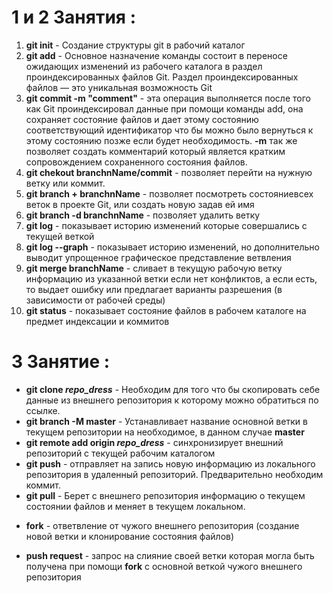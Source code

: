 
# 1 и 2 Занятия :

1. **git init** - Создание структуры git  в рабочий каталог
2. **git add** - Основное назначение команды состоит в переносе ожидающих изменений из рабочего каталога в раздел проиндексированных файлов Git. Раздел проиндексированных файлов — это уникальная возможность Git
3. **git commit -m "comment"** - эта операция выполняется после того как Git проиндексировал данные при помощи команды add, она сохраняет состояние файлов и дает этому состоянию соответствующий идентификатор что бы можно было вернуться к этому состоянию позже если будет необходимость. **-m** так же позволяет создать комментарий который является кратким сопровождением сохраненного состояния файлов.
4. **git chekout branchnName/commit** - позволяет перейти на нужную ветку или коммит.
5. **git branch + branchnName** - позволяет посмотреть состояниевсех веток в проекте Git, или создать новую задав ей имя
6. **git branch -d branchnName** - позволяет удалить ветку
7. **git log** - показывает историю изменений которые совершались с текущей веткой
8. **git log --graph** - показывает историю изменений, но дополнительно выводит упрощенное графическое представление ветвления
9. **git merge branchName** - сливает в текущую рабочую ветку информацию из указанной ветки если нет конфликтов, а если есть, то выдает ошибку или предлагает варианты разрешения (в зависимости от рабочей среды)
10. **git status** - показывает состояние файлов в рабочем каталоге на предмет индексации и коммитов

# 3 Занятие :
- **git clone _repo_dress_** - 
Необходим для того что бы скопировать себе данные из внешнего репозитория к которому можно обратиться по ссылке.
- **git branch -M master** - Устанавливает название основной ветки в текущем репозитории на необходимое, в данном случае **master**
- **git remote add origin _repo_dress_** - синхронизирует внешний репозиторий с текущей рабочим каталогом
- **git push** - отправляет на запись новую информацию из локального репозитория в удаленный репозиторий. Предварительно необходим коммит.
- **git pull** - Берет с внешнего репозитория информацию о текущем состоянии файлов и меняет в текущем локальном.

* **fork** - ответвление от чужого внешнего репозитория (создание новой ветки и клонирование состояния файлов) 

* **push request** -  запрос на слияние своей ветки которая могла быть получена при помощи **fork** с основной веткой чужого внешнего репозитория
